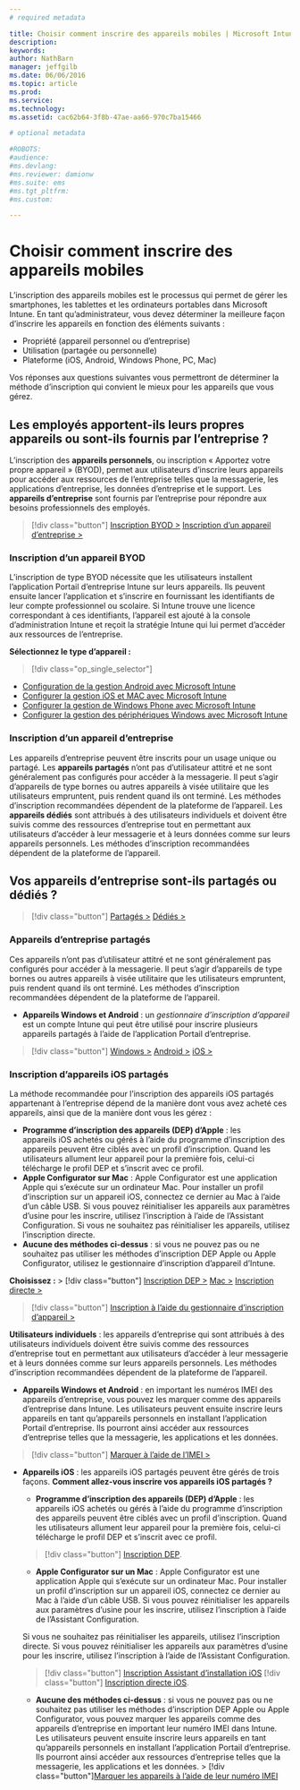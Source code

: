```yaml
---
# required metadata

title: Choisir comment inscrire des appareils mobiles | Microsoft Intune
description:
keywords:
author: NathBarn
manager: jeffgilb
ms.date: 06/06/2016
ms.topic: article
ms.prod:
ms.service:
ms.technology:
ms.assetid: cac62b64-3f8b-47ae-aa66-970c7ba15466

# optional metadata

#ROBOTS:
#audience:
#ms.devlang:
#ms.reviewer: damionw
#ms.suite: ems
#ms.tgt_pltfrm:
#ms.custom:

---
```


# Choisir comment inscrire des appareils mobiles

L’inscription des appareils mobiles est le processus qui permet de gérer les smartphones, les tablettes et les ordinateurs portables dans Microsoft Intune. En tant qu’administrateur, vous devez déterminer la meilleure façon d’inscrire les appareils en fonction des éléments suivants :

 -  Propriété (appareil personnel ou d’entreprise)
 -  Utilisation (partagée ou personnelle)
 -  Plateforme (iOS, Android, Windows Phone, PC, Mac)

Vos réponses aux questions suivantes vous permettront de déterminer la méthode d’inscription qui convient le mieux pour les appareils que vous gérez.

## **Les employés apportent-ils leurs propres appareils ou sont-ils fournis par l’entreprise ?**

  L’inscription des **appareils personnels**, ou inscription « Apportez votre propre appareil » (BYOD), permet aux utilisateurs d’inscrire leurs appareils pour accéder aux ressources de l’entreprise telles que la messagerie, les applications d’entreprise, les données d’entreprise et le support. Les **appareils d’entreprise** sont fournis par l’entreprise pour répondre aux besoins professionnels des employés.
  > [!div class="button"]   [Inscription BYOD >](#byod-device-enrollment)   [Inscription d’un appareil d’entreprise >](cod-device-enrollment)

### Inscription d’un appareil BYOD

L’inscription de type BYOD nécessite que les utilisateurs installent l’application Portail d’entreprise Intune sur leurs appareils. Ils peuvent ensuite lancer l’application et s’inscrire en fournissant les identifiants de leur compte professionnel ou scolaire. Si Intune trouve une licence correspondant à ces identifiants, l’appareil est ajouté à la console d’administration Intune et reçoit la stratégie Intune qui lui permet d’accéder aux ressources de l’entreprise.

**Sélectionnez le type d’appareil :**

> [!div class="op_single_selector"]
- [Configuration de la gestion Android avec Microsoft Intune](..deploy-use/set-up-android-management-with-microsoft-intune.md)
- [Configurer la gestion iOS et MAC avec Microsoft Intune](..deploy-use/set-up-ios-and-mac-management-with-microsoft-intune.md)
- [Configurer la gestion de Windows Phone avec Microsoft Intune](..deploy-use/set-up-windows-phone-management-with-microsoft-intune.md)
- [Configurer la gestion des périphériques Windows avec Microsoft Intune](..deploy-use/set-up-windows-device-management-with-microsoft-intune.md)


### Inscription d’un appareil d’entreprise

Les appareils d’entreprise peuvent être inscrits pour un usage unique ou partagé.  Les **appareils partagés** n’ont pas d’utilisateur attitré et ne sont généralement pas configurés pour accéder à la messagerie. Il peut s’agir d’appareils de type bornes ou autres appareils à visée utilitaire que les utilisateurs empruntent, puis rendent quand ils ont terminé. Les méthodes d’inscription recommandées dépendent de la plateforme de l’appareil. Les **appareils dédiés** sont attribués à des utilisateurs individuels et doivent être suivis comme des ressources d’entreprise tout en permettant aux utilisateurs d’accéder à leur messagerie et à leurs données comme sur leurs appareils personnels. Les méthodes d’inscription recommandées dépendent de la plateforme de l’appareil.

## **Vos appareils d’entreprise sont-ils partagés ou dédiés ?**

> [!div class="button"] [Partagés >](#Shared-company-owned-devices)   [Dédiés >](..deploy-use/get-ready-to-enroll-devices-in-microsoft-intune)


### Appareils d’entreprise partagés

Ces appareils n’ont pas d’utilisateur attitré et ne sont généralement pas configurés pour accéder à la messagerie. Il peut s’agir d’appareils de type bornes ou autres appareils à visée utilitaire que les utilisateurs empruntent, puis rendent quand ils ont terminé. Les méthodes d’inscription recommandées dépendent de la plateforme de l’appareil.

  - **Appareils Windows et Android** : un *gestionnaire d’inscription d’appareil* est un compte Intune qui peut être utilisé pour inscrire plusieurs appareils partagés à l’aide de l’application Portail d’entreprise.
  > [!div class="button"]   [Windows >](../deploy-use/enroll-corporate-owned-devices-with-the-device-enrollment-manager-in-microsoft-intune) [Android >](../deploy-use/enroll-corporate-owned-devices-with-the-device-enrollment-manager-in-microsoft-intune) [iOS >](#shared-ios-device-enrollment)

### Inscription d’appareils iOS partagés

La méthode recommandée pour l’inscription des appareils iOS partagés appartenant à l’entreprise dépend de la manière dont vous avez acheté ces appareils, ainsi que de la manière dont vous les gérez :

  - **Programme d’inscription des appareils (DEP) d’Apple** : les appareils iOS achetés ou gérés à l’aide du programme d’inscription des appareils peuvent être ciblés avec un profil d’inscription. Quand les utilisateurs allument leur appareil pour la première fois, celui-ci télécharge le profil DEP et s’inscrit avec ce profil.
  - **Apple Configurator sur Mac** : Apple Configurator est une application Apple qui s’exécute sur un ordinateur Mac. Pour installer un profil d’inscription sur un appareil iOS, connectez ce dernier au Mac à l’aide d’un câble USB. Si vous pouvez réinitialiser les appareils aux paramètres d’usine pour les inscrire, utilisez l’inscription à l’aide de l’Assistant Configuration. Si vous ne souhaitez pas réinitialiser les appareils, utilisez l’inscription directe.
  - **Aucune des méthodes ci-dessus** : si vous ne pouvez pas ou ne souhaitez pas utiliser les méthodes d’inscription DEP Apple ou Apple Configurator, utilisez le gestionnaire d’inscription d’appareil d’Intune.

  **Choisissez :**
    > [!div class="button"]      [Inscription DEP >](../deploy-use/ios-device-enrollment-program-in-microsoft-intune) [Mac >](../deploy-use/ios-setup-assistant-enrollment-in-microsoft-intune) [Inscription directe >](../deploy-use/ios-direct-enrollment-in-microsoft-intune)  

  > [!div class="button"]     [Inscription à l’aide du gestionnaire d’inscription d’appareil >](../deploy-use/enroll-corporate-owned-devices-with-the-device-enrollment-manager-in-microsoft-intune)

**Utilisateurs individuels** : les appareils d’entreprise qui sont attribués à des utilisateurs individuels doivent être suivis comme des ressources d’entreprise tout en permettant aux utilisateurs d’accéder à leur messagerie et à leurs données comme sur leurs appareils personnels. Les méthodes d’inscription recommandées dépendent de la plateforme de l’appareil.

  - **Appareils Windows et Android** : en important les numéros IMEI des appareils d’entreprise, vous pouvez les marquer comme des appareils d’entreprise dans Intune. Les utilisateurs peuvent ensuite inscrire leurs appareils en tant qu’appareils personnels en installant l’application Portail d’entreprise. Ils pourront ainsi accéder aux ressources d’entreprise telles que la messagerie, les applications et les données.
  > [!div class="button"]   [Marquer à l’aide de l’IMEI >](../deploy-use/specify-corporate-owned-devices-with-international-mobile-equipment-identity-imei-numbers)

  - **Appareils iOS** : les appareils iOS partagés peuvent être gérés de trois façons.  **Comment allez-vous inscrire vos appareils iOS partagés ?**

    - **Programme d’inscription des appareils (DEP) d’Apple** : les appareils iOS achetés ou gérés à l’aide du programme d’inscription des appareils peuvent être ciblés avec un profil d’inscription. Quand les utilisateurs allument leur appareil pour la première fois, celui-ci télécharge le profil DEP et s’inscrit avec ce profil.
    > [!div class="button"]     [Inscription DEP](../deploy-use/ios-device-enrollment-program-in-microsoft-intune).

    - **Apple Configurator sur un Mac** : Apple Configurator est une application Apple qui s’exécute sur un ordinateur Mac. Pour installer un profil d’inscription sur un appareil iOS, connectez ce dernier au Mac à l’aide d’un câble USB. Si vous pouvez réinitialiser les appareils aux paramètres d’usine pour les inscrire, utilisez l’inscription à l’aide de l’Assistant Configuration.

    Si vous ne souhaitez pas réinitialiser les appareils, utilisez l’inscription directe.
    Si vous pouvez réinitialiser les appareils aux paramètres d’usine pour les inscrire, utilisez l’inscription à l’aide de l’Assistant Configuration.
    > [!div class="button"] [Inscription Assistant d’installation iOS](../deploy-use/ios-setup-assistant-enrollment-in-microsoft-intune) [!div class="button"] [Inscription directe iOS](../deploy-use/ios-direct-enrollment-in-microsoft-intune).

    - **Aucune des méthodes ci-dessus** : si vous ne pouvez pas ou ne souhaitez pas utiliser les méthodes d’inscription DEP Apple ou Apple Configurator, vous pouvez marquer les appareils comme des appareils d’entreprise en important leur numéro IMEI dans Intune. Les utilisateurs peuvent ensuite inscrire leurs appareils en tant qu’appareils personnels en installant l’application Portail d’entreprise. Ils pourront ainsi accéder aux ressources d’entreprise telles que la messagerie, les applications et les données. > [!div class="button"][Marquer les appareils à l’aide de leur numéro IMEI](../deploy-use/specify-corporate-owned-devices-with-international-mobile-equipment-identity-imei-numbers)


<!--HONumber=Jun16_HO2-->


